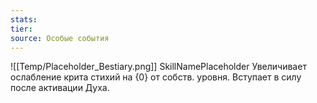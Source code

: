 ```yaml
---
stats: 
tier: 
source: Особые события
---
```

![[Temp/Placeholder_Bestiary.png]]
SkillNamePlaceholder
Увеличивает ослабление крита стихий на {0} от собств. уровня. Вступает в силу после активации Духа.
